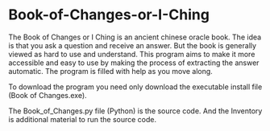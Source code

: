 # Book-of-Changes-or-I-Ching

The Book of Changes or I Ching is an ancient chinese oracle book. The idea is that you ask a question and receive an answer. But the book is generally viewed as hard to use and understand. This program aims to make it more accessible and easy to use by making the process of extracting the answer automatic. The program is filled with help as you move along.

To download the program you need only download the executable install file (Book of Changes.exe).

The Book_of_Changes.py file (Python) is the source code.
And the Inventory is additional material to run the source code.

